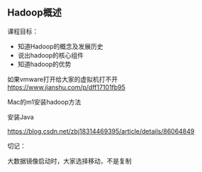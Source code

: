 ## Hadoop概述

课程目标：

- 知道Hadoop的概念及发展历史
- 说出hadoop的核心组件
- 知道hadoop的优势

如果vmware打开给大家的虚拟机打不开 https://www.jianshu.com/p/dff17101fb95

Mac的m1安装hadoop方法

安装Java

https://blog.csdn.net/zbj18314469395/article/details/86064849


切记：

大数据镜像启动时，大家选择移动，不是复制

